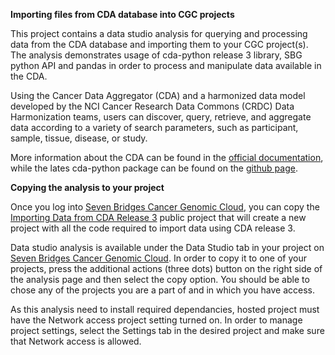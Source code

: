**Importing files from CDA database into CGC projects**

This project contains a data studio analysis for querying and processing data from the CDA database and importing them to your CGC project(s). The analysis demonstrates usage of cda-python release 3 library, SBG python API and pandas in order to process and manipulate data available in the CDA.

Using the Cancer Data Aggregator (CDA) and a harmonized data model developed by the NCI Cancer Research Data Commons (CRDC) Data Harmonization teams, users can discover, query, retrieve, and aggregate data according to a variety of search parameters, such as participant, sample, tissue, disease, or study.

More information about the CDA can be found in the [official documentation](https://cda.readthedocs.io/en/latest/), while the lates cda-python package can be found on the [github page](https://github.com/CancerDataAggregator/cda-python).

**Copying the analysis to your project**

Once you log into [Seven Bridges Cancer Genomic Cloud](https://cgc.sbgenomics.com/), you can copy the [Importing Data from CDA Release 3](https://cgc.sbgenomics.com/u/sevenbridges/importing-data-from-cda-release-3) public project that will create a new project with all the code required to import data using CDA release 3.

Data studio analysis is available under the Data Studio tab in your project on [Seven Bridges Cancer Genomic Cloud](https://cgc.sbgenomics.com/). In order to copy it to one of your projects, press the additional actions (three dots) button on the right side of the analysis page and then select the copy option. You should be able to chose any of the projects you are a part of and in which you have access.

As this analysis need to install required dependancies, hosted project must have the Network access project setting turned on. In order to manage project settings, select the Settings tab in the desired project and make sure that Network access is allowed.
